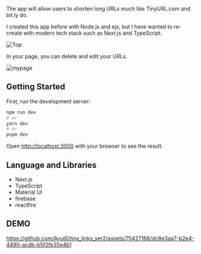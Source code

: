 The app will allow users to shorten long URLs much like TinyURL.com and bit.ly do.

I created this app before with Node.js and ejs, but I have wanted to re-create with modern tech stack such as Next.js and TypeScript.

![Top](https://github.com/Ayut0/tiny_links_ver2/assets/75427166/d8520d34-0c77-43e5-bfb0-6186c93ecaef)

In your page, you can delete and edit your URLs.

![mypage](https://github.com/Ayut0/tiny_links_ver2/assets/75427166/1c05f363-283e-43eb-9b96-9ab1937e9112)

## Getting Started

First, run the development server:

```bash
npm run dev
# or
yarn dev
# or
pnpm dev
```

Open [http://localhost:3000](http://localhost:3000) with your browser to see the result.

## Language and Libraries

- Next.js
- TypeScript
- Material UI
- firebase
- reactfire

## DEMO

https://github.com/Ayut0/tiny_links_ver2/assets/75427166/dc8e3aa7-b2e4-4490-acdb-b5f2fe35e4b1
